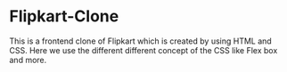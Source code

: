 # Flipkart-Clone
This is a frontend clone of Flipkart which is created by using HTML and CSS.
Here we use the different different concept of the CSS like Flex box and more.
